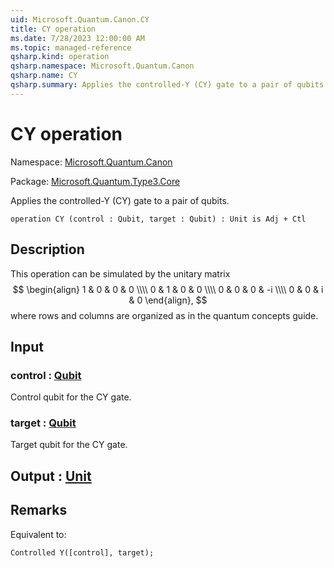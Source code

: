 ```yaml
---
uid: Microsoft.Quantum.Canon.CY
title: CY operation
ms.date: 7/28/2023 12:00:00 AM
ms.topic: managed-reference
qsharp.kind: operation
qsharp.namespace: Microsoft.Quantum.Canon
qsharp.name: CY
qsharp.summary: Applies the controlled-Y (CY) gate to a pair of qubits.
---
```


# CY operation

Namespace: [Microsoft.Quantum.Canon](xref:Microsoft.Quantum.Canon)

Package: [Microsoft.Quantum.Type3.Core](https://nuget.org/packages/Microsoft.Quantum.Type3.Core)


Applies the controlled-Y (CY) gate to a pair of qubits.

```qsharp
operation CY (control : Qubit, target : Qubit) : Unit is Adj + Ctl
```


## Description

This operation can be simulated by the unitary matrix$$\begin{align}1 & 0 & 0 & 0 \\\\0 & 1 & 0 & 0 \\\\0 & 0 & 0 & -i \\\\0 & 0 & i & 0\end{align},$$where rows and columns are organized as in the quantum concepts guide.

## Input

### control : [Qubit](xref:microsoft.quantum.qsharp.valueliterals#qubit-literals)

Control qubit for the CY gate.


### target : [Qubit](xref:microsoft.quantum.qsharp.valueliterals#qubit-literals)

Target qubit for the CY gate.



## Output : [Unit](xref:microsoft.quantum.qsharp.valueliterals#unit-literal)



## Remarks

Equivalent to:```qsharpControlled Y([control], target);```
